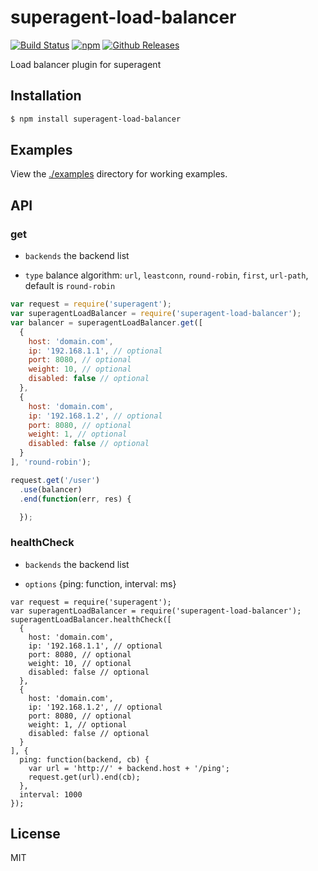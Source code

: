# superagent-load-balancer

[![Build Status](https://travis-ci.org/vicanso/superagent-load-balancer.svg?branch=master)](https://travis-ci.org/vicanso/superagent-load-balancer)
[![npm](http://img.shields.io/npm/v/superagent-load-balancer.svg?style=flat-square)](https://www.npmjs.org/package/superagent-load-balancer)
[![Github Releases](https://img.shields.io/npm/dm/superagent-load-balancer.svg?style=flat-square)](https://github.com/vicanso/superagent-load-balancer)

Load balancer plugin for superagent

## Installation

```bash
$ npm install superagent-load-balancer
```

## Examples

View the [./examples](examples) directory for working examples. 


## API

### get

- `backends` the backend list

- `type` balance algorithm: `url`, `leastconn`, `round-robin`, `first`, `url-path`, default is `round-robin`

```js
var request = require('superagent');
var superagentLoadBalancer = require('superagent-load-balancer');
var balancer = superagentLoadBalancer.get([
  {
    host: 'domain.com',
    ip: '192.168.1.1', // optional
    port: 8080, // optional
    weight: 10, // optional
    disabled: false // optional
  },
  {
    host: 'domain.com',
    ip: '192.168.1.2', // optional
    port: 8080, // optional
    weight: 1, // optional
    disabled: false // optional
  }
], 'round-robin');

request.get('/user')
  .use(balancer)
  .end(function(err, res) {

  });
```

### healthCheck

- `backends` the backend list

- `options` {ping: function, interval: ms}

```
var request = require('superagent');
var superagentLoadBalancer = require('superagent-load-balancer');
superagentLoadBalancer.healthCheck([
  {
    host: 'domain.com',
    ip: '192.168.1.1', // optional
    port: 8080, // optional
    weight: 10, // optional
    disabled: false // optional
  },
  {
    host: 'domain.com',
    ip: '192.168.1.2', // optional
    port: 8080, // optional
    weight: 1, // optional
    disabled: false // optional
  }
], {
  ping: function(backend, cb) {
    var url = 'http://' + backend.host + '/ping';
    request.get(url).end(cb);
  },
  interval: 1000
});

```
## License

MIT
